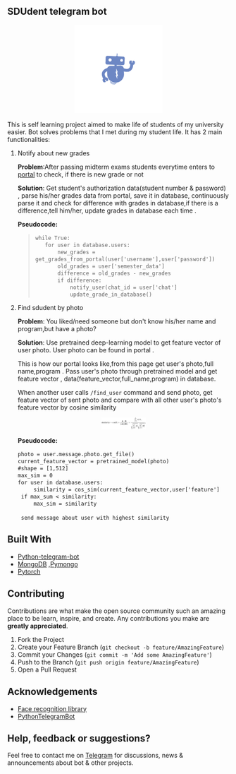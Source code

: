 
<!-- ABOUT THE PROJECT -->
## SDUdent telegram bot

<p align="center">
    <img width="200" src="images/logo.png">
</p>

This is self learning project aimed to make life of students of my university easier. Bot solves problems that I met during my student life. It has 2 main functionalities:



1. Notify about new grades

	 **Problem**:After passing midterm exams students everytime enters to
	 [portal](https://my.sdu.edu.kz/) to check, if there is new grade or not

	 **Solution**: Get student's authorization data(student number & password) , parse his/her grades data from portal, save it in database, continuously parse it and check for difference with grades in database,if there is a difference,tell him/her, update grades in database each time .

	 **Pseudocode:**


	>
	>     while True:
	> 	     for user in database.users:
	> 	         new_grades = get_grades_from_portal(user['username'],user['password'])
	> 	         old_grades = user['semester_data']
	> 	         difference = old_grades - new_grades
	> 	         if difference:
	> 	             notify_user(chat_id = user['chat']
	> 	             update_grade_in_database()
	>



2. Find sdudent by photo

 	 **Problem**: You liked/need someone but don't know his/her name and program,but have a photo?

	 **Solution**: Use pretrained deep-learning model to get feature vector of user photo. User photo can be found in portal .

	 This is how our portal looks like,from this page get user's photo,full name,program . Pass user's photo through pretrained model and get feature vector , data(feature_vector,full_name,program) in database.

	 When another user calls `/find_user` command and send photo, get feature vector of sent photo and compare with all other user's photo's feature vector by cosine similarity
	 <p align="center">
	    <img width="100" src="images/cos_sim.png">
	</p>

	  **Pseudocode:**




       photo = user.message.photo.get_file()
       current_feature_vector = pretrained_model(photo)
       #shape = [1,512]
       max_sim = 0
       for user in database.users:
            similarity = cos_sim(current_feature_vector,user['feature']
	    if max_sum < similarity:
	        max_sim = similarity

        send message about user with highest similarity

## Built With

 - [Python-telegram-bot](https://github.com/python-telegram-bot/python-telegram-bot)
 - [MongoDB](https://www.mongodb.com/) ,[Pymongo](https://api.mongodb.com/python/current/)
 - [Pytorch](https://pytorch.org/)


 <!-- CONTRIBUTING -->
## Contributing

Contributions are what make the open source community such an amazing place to be learn, inspire, and create. Any contributions you make are **greatly appreciated**.

1. Fork the Project
2. Create your Feature Branch (`git checkout -b feature/AmazingFeature`)
3. Commit your Changes (`git commit -m 'Add some AmazingFeature'`)
4. Push to the Branch (`git push origin feature/AmazingFeature`)
5. Open a Pull Request



<!-- ACKNOWLEDGEMENTS -->
## Acknowledgements
* [Face recognition library](https://github.com/ZhaoJ9014/face.evoLVe.PyTorch/commits/master)
* [PythonTelegramBot](https://github.com/python-telegram-bot/python-telegram-bot)

## Help, feedback or suggestions?

Feel free to contact me on [Telegram](https://t.me/YerlanTemir) for discussions, news & announcements about bot & other projects.




